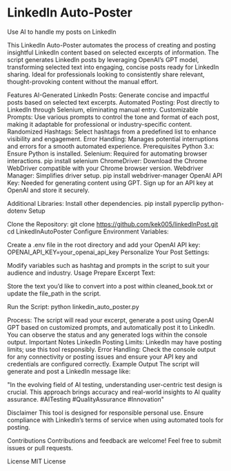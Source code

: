 # LinkedIn Auto-Poster
Use AI to handle my posts on LinkedIn

This LinkedIn Auto-Poster automates the process of creating and posting insightful LinkedIn content based on selected excerpts of information. The script generates LinkedIn posts by leveraging OpenAI’s GPT model, transforming selected text into engaging, concise posts ready for LinkedIn sharing. Ideal for professionals looking to consistently share relevant, thought-provoking content without the manual effort.

Features
AI-Generated LinkedIn Posts: Generate concise and impactful posts based on selected text excerpts.
Automated Posting: Post directly to LinkedIn through Selenium, eliminating manual entry.
Customizable Prompts: Use various prompts to control the tone and format of each post, making it adaptable for professional or industry-specific content.
Randomized Hashtags: Select hashtags from a predefined list to enhance visibility and engagement.
Error Handling: Manages potential interruptions and errors for a smooth automated experience.
Prerequisites
Python 3.x: Ensure Python is installed.
Selenium: Required for automating browser interactions.
pip install selenium
ChromeDriver: Download the Chrome WebDriver compatible with your Chrome browser version.
Webdriver Manager: Simplifies driver setup.
pip install webdriver-manager
OpenAI API Key: Needed for generating content using GPT. Sign up for an API key at OpenAI and store it securely.

Additional Libraries: Install other dependencies.
pip install pyperclip python-dotenv
Setup

Clone the Repository:
git clone https://github.com/kek005/linkedInPost.git
cd LinkedInAutoPoster
Configure Environment Variables:

Create a .env file in the root directory and add your OpenAI API key:
OPENAI_API_KEY=your_openai_api_key
Personalize Your Post Settings:

Modify variables such as hashtag and prompts in the script to suit your audience and industry.
Usage
Prepare Excerpt Text:

Store the text you’d like to convert into a post within cleaned_book.txt or update the file_path in the script.

Run the Script:
python linkedin_auto_poster.py

Process:
The script will read your excerpt, generate a post using OpenAI GPT based on customized prompts, and automatically post it to LinkedIn. You can observe the status and any generated logs within the console output.
Important Notes
LinkedIn Posting Limits: LinkedIn may have posting limits; use this tool responsibly.
Error Handling: Check the console output for any connectivity or posting issues and ensure your API key and credentials are configured correctly.
Example Output
The script will generate and post a LinkedIn message like:

"In the evolving field of AI testing, understanding user-centric test design is crucial. This approach brings accuracy and real-world insights to AI quality assurance. #AITesting #QualityAssurance #Innovation"

Disclaimer
This tool is designed for responsible personal use. Ensure compliance with LinkedIn’s terms of service when using automated tools for posting.

Contributions
Contributions and feedback are welcome! Feel free to submit issues or pull requests.

License
MIT License
